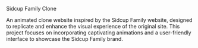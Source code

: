 Sidcup Family Clone

An animated clone website inspired by the Sidcup Family website, designed to replicate and enhance the visual experience of the original site.
This project focuses on incorporating captivating animations and a user-friendly interface to showcase the Sidcup Family brand.
